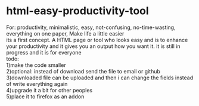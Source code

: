 # html-easy-productivity-tool
For: productivity, minimalistic, easy, not-confusing, no-time-wasting, everything on one paper, Make life a little easier
<br>its a first concept. A HTML page or tool who looks easy and is to enhance your productivity and it gives you an output how you want it.
it is still in progress
and
it is for everyone<br>
todo:<br>
1)make the code smaller<br>
2)optional: instead of download send the file to email or github<br>
3)downloaded file can be uploaded and then i can change the fields instead of write everything again<br>
4)upgrade it a bit for other peoples<br>
5)place it to firefox as an addon
